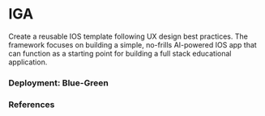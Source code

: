 # IGA

Create a reusable IOS template following UX design best practices. The framework focuses on building a simple, no-frills AI-powered IOS app that can function as a starting point for building a full stack educational application. 


### Deployment: Blue-Green 



### References 
